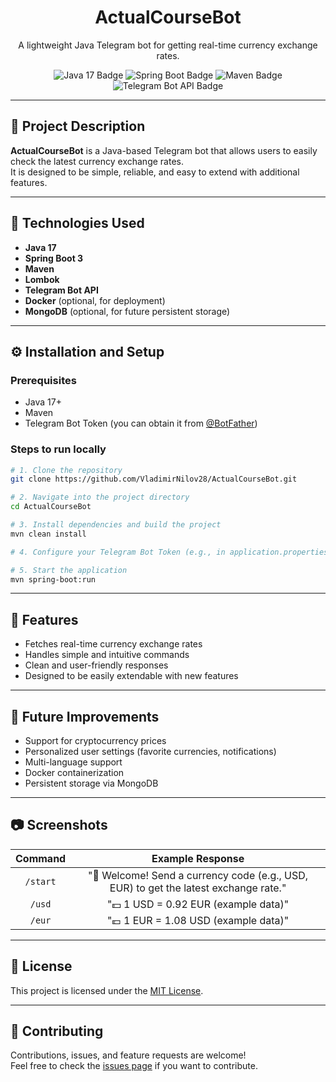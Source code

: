 
<div align="center">
  <h1>ActualCourseBot</h1>
  
  <p>
    A lightweight Java Telegram bot for getting real-time currency exchange rates.
  </p>
  
  <p>
    <img src="https://img.shields.io/badge/Java-17-blue.svg" alt="Java 17 Badge"/>
    <img src="https://img.shields.io/badge/Spring%20Boot-3.x-green.svg" alt="Spring Boot Badge"/>
    <img src="https://img.shields.io/badge/Maven-Build-red.svg" alt="Maven Badge"/>
    <img src="https://img.shields.io/badge/Telegram%20Bot-API-lightgrey.svg" alt="Telegram Bot API Badge"/>
  </p>
</div>

---

## 📌 Project Description

**ActualCourseBot** is a Java-based Telegram bot that allows users to easily check the latest currency exchange rates.  
It is designed to be simple, reliable, and easy to extend with additional features.

---

## 🚀 Technologies Used
- **Java 17**
- **Spring Boot 3**
- **Maven**
- **Lombok**
- **Telegram Bot API**
- **Docker** (optional, for deployment)
- **MongoDB** (optional, for future persistent storage)

---

## ⚙️ Installation and Setup

### Prerequisites
- Java 17+
- Maven
- Telegram Bot Token (you can obtain it from [@BotFather](https://t.me/BotFather))

### Steps to run locally

```bash
# 1. Clone the repository
git clone https://github.com/VladimirNilov28/ActualCourseBot.git

# 2. Navigate into the project directory
cd ActualCourseBot

# 3. Install dependencies and build the project
mvn clean install

# 4. Configure your Telegram Bot Token (e.g., in application.properties)

# 5. Start the application
mvn spring-boot:run
```

---

## 🎯 Features
- Fetches real-time currency exchange rates
- Handles simple and intuitive commands
- Clean and user-friendly responses
- Designed to be easily extendable with new features

---

## 🌟 Future Improvements
- Support for cryptocurrency prices
- Personalized user settings (favorite currencies, notifications)
- Multi-language support
- Docker containerization
- Persistent storage via MongoDB

---

## 📷 Screenshots

| Command | Example Response |
| :-----: | :------: |
| `/start` | "👋 Welcome! Send a currency code (e.g., USD, EUR) to get the latest exchange rate." |
| `/usd` | "💵 1 USD = 0.92 EUR (example data)" |
| `/eur` | "💶 1 EUR = 1.08 USD (example data)" |

---

## 📜 License

This project is licensed under the [MIT License](LICENSE).

---

## 🤝 Contributing

Contributions, issues, and feature requests are welcome!  
Feel free to check the [issues page](https://github.com/VladimirNilov28/ActualCourseBot/issues) if you want to contribute.

